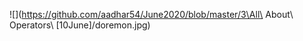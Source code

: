 

![](https://github.com/aadhar54/June2020/blob/master/3\All\ About\ Operators\ \[10June\]/doremon.jpg)
